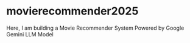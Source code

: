 # movierecommender2025
Here, I am building a Movie Recommender System Powered by Google Gemini LLM Model
